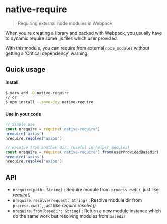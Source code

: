native-require
==============
> Requiring external node modules in Webpack

When you're creating a library and packed with Webpack, you usually have to dynamic require some .js files which user provided.

With this module, you can require from external `node_modules` without getting a 'Critical dependency' warning.

## Quick usage
#### Install
```sh
$ yarn add -D native-require
// or
$ npm install --save-dev native-require
```

#### Use in your code
```javascript
// Simple use
const nrequire = require('native-require')
nrequire('axios')
nrequire.resolve('axios')

// Resolve from another dir. (useful in helper modules)
const nrequire = require('native-require').from(userProvidedBasedir)
nrequire('axios')
nrequire.resolve('axios')
```

## API
- `nrequire(path: String)` : Require module from `process.cwd()`, just like _require()_
- `nrequire.resolve(request: String)` : Resolve module dir from `process.cwd()`, just like _require.resolve()_
- `nrequire.from(basedir: String)` : Return a new module instance which do the same work but resolving modules from `basedir`
